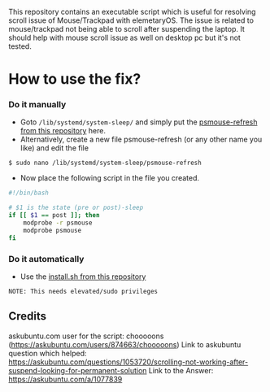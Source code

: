 This repository contains an executable script which is useful for resolving scroll issue of Mouse/Trackpad with elemetaryOS. 
The issue is related to mouse/trackpad not being able to scroll after suspending the laptop. It should help with mouse scroll issue as well on desktop pc but it's not tested.

# How to use the fix?
### Do it manually
+ Goto `/lib/systemd/system-sleep/` and simply put the [psmouse-refresh from this repository](https://github.com/muhammadmoazzam/eOS-MouseRestart/blob/master/psmouse-refresh) here.
+ Alternatively, create a new file psmouse-refresh (or any other name you like) and edit the file 
```console
$ sudo nano /lib/systemd/system-sleep/psmouse-refresh
```
  - Now place the following script in the file you created.
```bash
#!/bin/bash

# $1 is the state (pre or post)-sleep
if [[ $1 == post ]]; then
    modprobe -r psmouse
    modprobe psmouse
fi

```

### Do it automatically
- Use the [install.sh from this repository](https://github.com/muhammadmoazzam/eOS-MouseRestart/blob/master/install.sh)

`NOTE: This needs elevated/sudo privileges`

## Credits
askubuntu.com user for the script: chooooons (https://askubuntu.com/users/874663/chooooons)
Link to askubuntu question which helped: https://askubuntu.com/questions/1053720/scrolling-not-working-after-suspend-looking-for-permanent-solution
Link to the Answer: https://askubuntu.com/a/1077839
